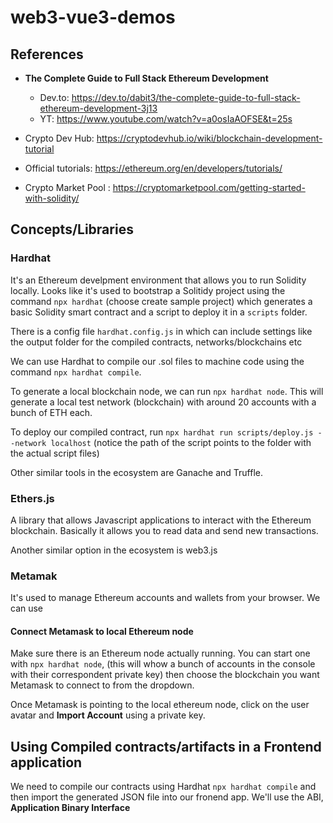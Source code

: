 # web3-vue3-demos

## References

- **The Complete Guide to Full Stack Ethereum Development**

  - Dev.to: https://dev.to/dabit3/the-complete-guide-to-full-stack-ethereum-development-3j13
  - YT: https://www.youtube.com/watch?v=a0osIaAOFSE&t=25s

- Crypto Dev Hub: https://cryptodevhub.io/wiki/blockchain-development-tutorial

- Official tutorials: https://ethereum.org/en/developers/tutorials/
- Crypto Market Pool : https://cryptomarketpool.com/getting-started-with-solidity/

## Concepts/Libraries

### Hardhat

It's an Ethereum develpment environment that allows you to run Solidity locally. Looks like it's used to bootstrap a Solitidy project using the command `npx hardhat` (choose create sample project) which generates a basic Solidity smart contract and a script to deploy it in a `scripts` folder.

There is a config file `hardhat.config.js` in which can include settings like the output folder for the compiled contracts, networks/blockchains etc

We can use Hardhat to compile our .sol files to machine code using the command `npx hardhat compile`.

To generate a local blockchain node, we can run `npx hardhat node`. This will generate a local test network (blockchain) with around 20 accounts with a bunch of ETH each.

To deploy our compiled contract, run `npx hardhat run scripts/deploy.js --network localhost` (notice the path of the script points to the folder with the actual script files)

Other similar tools in the ecosystem are Ganache and Truffle.

### Ethers.js

A library that allows Javascript applications to interact with the Ethereum blockchain. Basically it allows you to read data and send new transactions.

Another similar option in the ecosystem is web3.js

### Metamak

It's used to manage Ethereum accounts and wallets from your browser. We can use

#### Connect Metamask to local Ethereum node

Make sure there is an Ethereum node actually running. You can start one with `npx hardhat node`, (this will whow a bunch of accounts in the console with their correspondent private key) then choose the blockchain you want Metamask to connect to from the dropdown.

Once Metamask is pointing to the local ethereum node, click on the user avatar and **Import Account** using a private key.

## Using Compiled contracts/artifacts in a Frontend application

We need to compile our contracts using Hardhat `npx hardhat compile` and then import the generated JSON file into our fronend app. We'll use the ABI, **Application Binary Interface**
